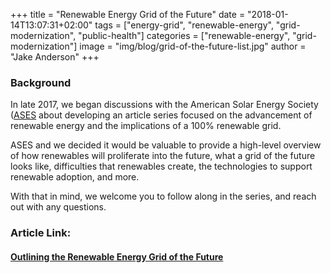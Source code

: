 +++
title = "Renewable Energy Grid of the Future"
date = "2018-01-14T13:07:31+02:00"
tags = ["energy-grid", "renewable-energy", "grid-modernization", "public-health"]
categories = ["renewable-energy", "grid-modernization"]
image = "img/blog/grid-of-the-future-list.jpg"
author = "Jake Anderson"
+++

### Background

In late 2017, we began discussions with the American Solar Energy Society ([ASES](https://www.ases.org/) about developing an article series focused on the advancement of renewable energy and the implications of a 100% renewable grid.

ASES and we decided it would be valuable to provide a high-level overview of how renewables will proliferate into the future, what a grid of the future looks like, difficulties that renewables create, the technologies to support renewable adoption, and more. 

With that in mind, we welcome you to follow along in the series, and reach out with any questions.

### Article Link:

#### [Outlining the Renewable Energy Grid of the Future](https://www.ases.org/outlining-the-renewable-energy-grid-of-the-future/)

